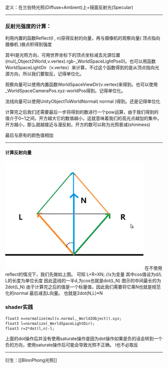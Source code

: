  定义：在兰伯特光照(Diffuse+Ambient)上+镜面反射光(Specular)

---------

###  反射光强度的计算：
利用内置的函数Reflect(I , n)获得反射的向量，再与摄像机的观察向量( 顶点指向摄像机 )做点积得到强度 

其中I是光照方向，可用世界坐标下的顶点坐标减去光源位置
(mul(_Object2World,v.vertex).rgb-_WorldSpaceLightPos0)。也可以用函数WorldSpaceLightDir（v.vertex）来计算，不过这个函数得到的是从顶点指向光源方向，所以我们要取反。记得单位化。

观察向量可以使用内置函数WorldSpaceViewDir(v.vertex)来得到。也可以使用_WorldSpaceCameraPos.xyz-worldPos得到。记得单位化。

法线向量可以使用UnityObjectToWorldNormal( normal )得到。还是记得单位化

计算完之后我们还需要最后一步将得到的数进行一个pow运算，由于我们得到的值介于0~1之间，开方越大它的数值越小，这就意味着我们的高光点越加的集中。开方越小，那么就越接近与漫反射。开方的数可以称为光照衰减(shininess)

最后与原有的颜色值相加

-------------
####  计算反射向量
![反射计算](img/反射计算.png)
在不使用reflect的情况下，我们先做如上图。
可知
L+R=XN;   //x为变量
其中cos值设为d/L
L的长度为单位长度
因此蓝线的一半d,为cos也就是dot(L,N)
图示的中间最长的为2dot(L,N)
由于计算完之后的值是一个标量值，因此我们需要将它乘N也就是规范化的normal
最后减去L向量。
也就是2dot(N,L)*N

### shader实践
```
float3 n=normalize(mul(v.normal,_World2Object)).xyz;
float3 l=normalize(_WorldSpaceLightDir);
float3 r=2*dot(l,n)-l;
```
上面的dot操作后并没有使用saturate操作是因为dot操作如果是负的话会转到一个负的方向，使用saturate操作后可能会导致光照不正确。
l也不必取反

------------

衍生：[[BlinnPhong光照]]